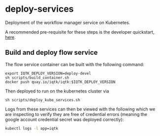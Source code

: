 # deploy-services

Deployment of the workflow manager service on Kubernetes.

A recommended pre-requisite for these steps is the developer quickstart, [here](https://github.com/iqtk/iqtk/blob/master/inquiry/docs/developer/developer-quickstart.md).

## Build and deploy flow service

The flow service container can be built with the following command:

```
export IQTK_DEPLOY_VERSION=deploy-devel
sh scripts/build_container.sh
docker push quay.io/iqtk/iqtk:$IQTK_DEPLOY_VERSION
```

Then deployed to run on the kubernetes cluster via

```
sh scripts/deploy_kube_services.sh
```

Logs from these services can then be viewed with the following which we are inspecting to verify they are free of credential errors (meaning the google account credential secret was deployed correctly):

```bash
kubectl logs -l app=iqtk
```
